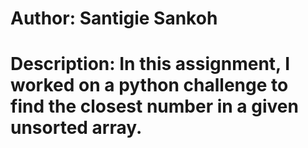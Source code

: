 # Author: Santigie Sankoh
# Description: In this assignment, I worked on a python challenge to find the closest number in a given unsorted array. 


